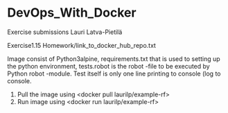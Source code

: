 # DevOps_With_Docker
Exercise submissions
Lauri Latva-Pietilä


Exercise1.15 Homework/link_to_docker_hub_repo.txt

Image consist of Python3alpine, requirements.txt that is used to setting up the python environment, tests.robot is the robot -file to be executed by Python robot -module. 
Test itself is only one line printing to console (log to console. 

1. Pull the image using <docker pull laurilp/example-rf>
2. Run image using <docker run laurilp/example-rf>
